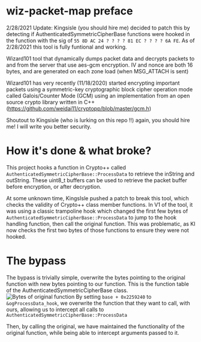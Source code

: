 
# wiz-packet-map preface
2/28/2021 Update: Kingsisle (you should hire me) decided to patch this by detecting if AuthenticatedSymmetricCipherBase functions were hooked in the function with the sig of `55 8D AC 24 ? ? ? ? 81 EC ? ? ? ? 6A FE`. As of 2/28/2021 this tool is fully funtional and working.

Wizard101 tool that dynamically dumps packet data and decrypts packets to and from the server that use aes-gcm encryption. IV and nonce are both 16 bytes, and are generated on each zone load (when MSG_ATTACH is sent)

Wizard101 has very recently (11/18/2020) started encrypting important packets using a symmetric-key cryptographic block cipher operation mode called Galois/Counter Mode (GCM) using an implementation from an open source crypto library written in C++ (https://github.com/weidai11/cryptopp/blob/master/gcm.h) 

Shoutout to Kingsisle (who is lurking on this repo !!) again, you should hire me! I will write you better security.

# How it's done & what broke?
This project hooks a function in Crypto++ called `AuthenticatedSymmetricCipherBase::ProcessData` to retrieve the inString and outString. These uint8_t buffers can be used to retrieve the packet buffer before encryption, or after decryption.

At some unknown time, KingsIsle pushed a patch to break this tool, which checks the validity of Crypto++ class member functions. In V1 of the tool, it was using a classic trampoline hook which changed the first few bytes of `AuthenticatedSymmetricCipherBase::ProcessData` to jump to the hook handling function, then call the original function. This was problematic, as KI now checks the first two bytes of those functions to ensure they were not hooked.

# The bypass
The bypass is trivially simple, overwrite the bytes pointing to the original function with new bytes pointing to our function.
This is the function table of the AuthenticatedSymmetricCipherBase class.
![Bytes of original function](https://i.imgur.com/CEhqNRk.png)
By setting `base + 0x2259240` to `&ogProcessData_hook`, we overwrite the function that they want to call, with ours, allowing us to intercept all calls to `AuthenticatedSymmetricCipherBase::ProcessData`

Then, by calling the original, we have maintained the functionality of the original function, while being able to intercept arguments passed to it.
